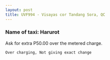 ```yaml
---
layout: post
title: UVF994 - Visayas cor Tandang Sora, QC
---
```


### Name of taxi: Harurot

Ask for extra P50.00 over the metered charge.

```Over charging, Not giving exact change```
